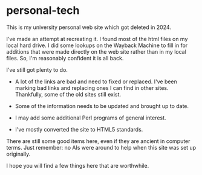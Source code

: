 # personal-tech
This is my university personal web site which got deleted in 2024.

I've made an attempt at recreating it. I found most of the html files on
my local hard drive.  I did some lookups on the Wayback Machine to fill
in for additions that were made directly on the web site rather than in
my local files. So, I'm reasonably confident it is all back.

I've still got plenty to do.

  - A lot of the links are bad and need to fixed or replaced. I've
    been marking bad links and replacing ones I can find in other
    sites. Thankfully, some of the old sites still exist.

  - Some of the information needs to be updated and brought up to date.

  - I may add some additional Perl programs of general interest.

  - I've mostly converted the site to HTML5 standards. 

There are still some good items here, even if they are ancient in
computer terms. Just remember: no AIs were around to help when this site
was set up originally.

I hope you will find a few things here that are worthwhile.

